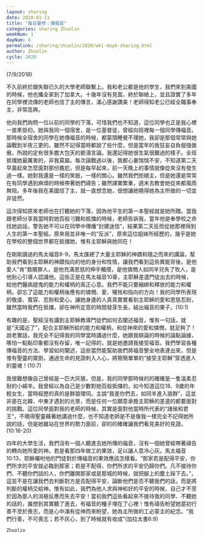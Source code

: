 ```yaml
---
layout: sharing
date: 2020-01-11
title: "每日靈修：傳福音"
categories: sharing Zhuolin
weekNum: 1
dayNum: 6
permalink: /sharing/zhuolin/2020/wk1-day6-sharing.html
author: Zhuolin
cycle: 2020
---
```

(7/9/2018)  

不久前終於跟失聯已久的大學老師聯繫上。我和老公都是他的學生，我們來到美國的時候，他也攜全家到了加拿大。十幾年沒有見面，終於聯絡上，並且證實了多年在同學裡流傳的老師也信了主的傳言，滿心感謝讚美！老師得知老公已經全職事奉主，非常高興。  

他向我們詢問一位以前的同學的下落，可惜我們也不知道，這位同學也正是我心裡一直牽掛的。她與我同一個宿舍，是一位基督徒，曾經向班裡每一個同學傳福音。那時候全宿舍的同學在她傳福音的時候，都蒙頭睡覺不理她，我卻是那個常常與她論戰到半夜三更的。雖然不記得當時都說了些什麼，但是當年的我狂妄自負倔強倨傲，所說的定有很多膽大包天的褻瀆言論。我還記得她很生氣很難過的樣子。全班抵擋她最厲害的，非我莫屬。每次論戰過以後，我都心裏惴惴不安，不知道第二天早晨起來怎麼面對那份尷尬，但是每早起來，前一天晚上的事情就像從來沒有發生過一樣。她對我還是一樣的笑臉，一樣的關心。雖然我們拒絕主，但是她還是常常在有同學遇到麻煩的時候帶著她們禱告；雖然課業繁重，週末去教會她從來都風雨無阻。多年後我在美國信了主，就一直想念她，很想讓她曉得她為主所做的一切並非徒然。  

這次得知原來老師也在打聽她的下落，因為他平生的第一本聖經就是她所贈。當我跟老師分享我當時對她百般刁難和抵擋的時候，老師告訴我，當年他是奉學校之命找她談話，警告她不可以在同學中傳播“封建迷信”，結果第二天反而從她那裡得到人生的第一本聖經。原來我並非唯一的“反派”，原來這位姐妹所經歷的，幾乎是她在學校的整個世界都在抵擋她，惟有主耶穌與她同在！  

在剛剛讀過的馬太福音8-9，馬太匯總了大量主耶穌的神蹟和隨之而來的講論，幫助我們看到主耶穌的神蹟指向的他的身分和性情，讓我們看到這些異能背後，是他愛人“肯”救贖罪人，是他充滿恩慈的伸手觸摸，是他憐憫人如同羊兒失了牧人，是他耐心引導人認識他。這些正是在馬太福音10章，主耶穌差遣門徒出去的時候，給他們醫病趕鬼的能力和權柄的真正心意。我們不能只要綑綁和釋放的能力和權柄，卻忘了這能力和權柄後應有的憐憫、愛、犧牲和指向的方向！我的同學所表現的敬虔、寬容、忍耐和愛心，讓她身邊的人真真實實看到主耶穌的愛和恩慈忍耐，雖然當時我們在抵擋，卻在神所定意的時間發芽生長，結出福音的果子。(10:1)  

有趣的是，聖經沒有講到主耶穌教導門徒們如何去闡述福音，惟有一句話，就是“天國近了”，配合主耶穌所給的能力和權柄，和從神來的愛和憐憫，就足夠了！說老實話，我完全不記得我的同學當時講過什麼，她跟我辯論的時候的論點論據，哪怕一點點印象都沒有存留，唯一記得的，就是她邀請我接受福音。我們學習各種傳福音的方法、學習如何闡述，這些當然能幫助我們將福音整全地表達出來，但是惟有聖靈的寶劍，通過生命的見證刺入人心，將簡簡單單的“接受主耶穌”穿透進人的靈魂！(10:7)  

我很難想像自己曾經是一匹大灰狼，但是，我的同學那時候的的確確是一隻溫柔忍耐的小綿羊。我曾經以為自己是少數對她百般抵擋的，如今知道這位18、9歲的年輕女生，當時經歷的真的是群狼環伺。主說“我差你們去，如同羊進入狼群”，這並非是在北韓、中東才遇到的光景，而是任何一位願意承擔主耶穌的差遣的都要面對的挑戰。這位同學面對我的老師的時候，其實是面對他當時所代表的“諸侯和君王”，不曉得聖靈藉著她講過什麼，也不知道老師是不是像我一樣完全不記得她所說的話，但是她雖站在世界的勢力面前，卻的的確確讓我們看見美好的見證。(10:16-20)  

四年的大學生活，我們沒有一個人聽進去她所傳的福音，沒有一個她曾經帶著禱告的轉向她所愛的神。若是看那四年做工的果效，足以讓人意冷心灰。馬太福音10:13，耶穌囑咐他的門徒對於傳福音的果效應該怎樣看。“那家若是配得平安，你們所求的平安就必臨到那家；若是不配得，你們所求的平安仍歸你們。凡不接待你們、不聽你們話的人，你們離開那家或是那城的時候，就把腳上的塵土跺下去。”，這並不是在讓我們去判斷對方是否配得平安，論斷他們是否不聽我們的話，而是將判斷的權柄交給神。惟有如此，我們為他人求與神和好的平安的時候，自己才不至於因為那人的消極反應而失去平安！當初我們這些看起來不接待我的同學、不聽她的話的，誰想到其實聽了進去，有福音的種子埋在了心裡！惟有禱告盼望她當初行善不至於喪志，而是心中滿有從神而來盼望，她為主所做的工必蒙主的紀念。“我們行善，不可喪志；若不灰心，到了時候就有收成”(加拉太書6:9)  

`Zhuolin`  
